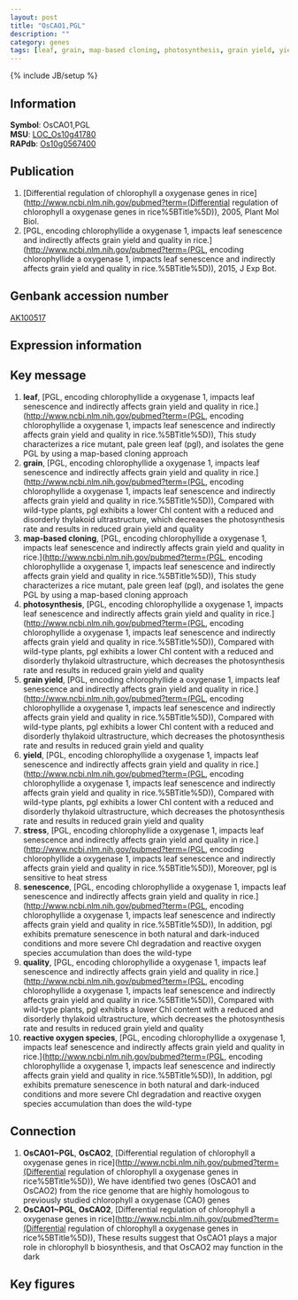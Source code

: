 ```yaml
---
layout: post
title: "OsCAO1,PGL"
description: ""
category: genes
tags: [leaf, grain, map-based cloning, photosynthesis, grain yield, yield, stress, senescence, quality, reactive oxygen species, Gene]
---
```

{% include JB/setup %}

## Information
__Symbol__: OsCAO1,PGL  
__MSU__: [LOC_Os10g41780](http://rice.plantbiology.msu.edu/cgi-bin/ORF_infopage.cgi?orf=LOC_Os10g41780)  
__RAPdb__: [Os10g0567400](http://rapdb.dna.affrc.go.jp/viewer/gbrowse_details/irgsp1?name=Os10g0567400)  

## Publication
1. [Differential regulation of chlorophyll a oxygenase genes in rice](http://www.ncbi.nlm.nih.gov/pubmed?term=(Differential regulation of chlorophyll a oxygenase genes in rice%5BTitle%5D)), 2005, Plant Mol Biol.
2. [PGL, encoding chlorophyllide a oxygenase 1, impacts leaf senescence and indirectly affects grain yield and quality in rice.](http://www.ncbi.nlm.nih.gov/pubmed?term=(PGL, encoding chlorophyllide a oxygenase 1, impacts leaf senescence and indirectly affects grain yield and quality in rice.%5BTitle%5D)), 2015, J Exp Bot.

## Genbank accession number
[AK100517](http://www.ncbi.nlm.nih.gov/nuccore/AK100517)

## Expression information

## Key message
1. __leaf__, [PGL, encoding chlorophyllide a oxygenase 1, impacts leaf senescence and indirectly affects grain yield and quality in rice.](http://www.ncbi.nlm.nih.gov/pubmed?term=(PGL, encoding chlorophyllide a oxygenase 1, impacts leaf senescence and indirectly affects grain yield and quality in rice.%5BTitle%5D)),  This study characterizes a rice mutant, pale green leaf (pgl), and isolates the gene PGL by using a map-based cloning approach
2. __grain__, [PGL, encoding chlorophyllide a oxygenase 1, impacts leaf senescence and indirectly affects grain yield and quality in rice.](http://www.ncbi.nlm.nih.gov/pubmed?term=(PGL, encoding chlorophyllide a oxygenase 1, impacts leaf senescence and indirectly affects grain yield and quality in rice.%5BTitle%5D)),  Compared with wild-type plants, pgl exhibits a lower Chl content with a reduced and disorderly thylakoid ultrastructure, which decreases the photosynthesis rate and results in reduced grain yield and quality
3. __map-based cloning__, [PGL, encoding chlorophyllide a oxygenase 1, impacts leaf senescence and indirectly affects grain yield and quality in rice.](http://www.ncbi.nlm.nih.gov/pubmed?term=(PGL, encoding chlorophyllide a oxygenase 1, impacts leaf senescence and indirectly affects grain yield and quality in rice.%5BTitle%5D)),  This study characterizes a rice mutant, pale green leaf (pgl), and isolates the gene PGL by using a map-based cloning approach
4. __photosynthesis__, [PGL, encoding chlorophyllide a oxygenase 1, impacts leaf senescence and indirectly affects grain yield and quality in rice.](http://www.ncbi.nlm.nih.gov/pubmed?term=(PGL, encoding chlorophyllide a oxygenase 1, impacts leaf senescence and indirectly affects grain yield and quality in rice.%5BTitle%5D)),  Compared with wild-type plants, pgl exhibits a lower Chl content with a reduced and disorderly thylakoid ultrastructure, which decreases the photosynthesis rate and results in reduced grain yield and quality
5. __grain yield__, [PGL, encoding chlorophyllide a oxygenase 1, impacts leaf senescence and indirectly affects grain yield and quality in rice.](http://www.ncbi.nlm.nih.gov/pubmed?term=(PGL, encoding chlorophyllide a oxygenase 1, impacts leaf senescence and indirectly affects grain yield and quality in rice.%5BTitle%5D)),  Compared with wild-type plants, pgl exhibits a lower Chl content with a reduced and disorderly thylakoid ultrastructure, which decreases the photosynthesis rate and results in reduced grain yield and quality
6. __yield__, [PGL, encoding chlorophyllide a oxygenase 1, impacts leaf senescence and indirectly affects grain yield and quality in rice.](http://www.ncbi.nlm.nih.gov/pubmed?term=(PGL, encoding chlorophyllide a oxygenase 1, impacts leaf senescence and indirectly affects grain yield and quality in rice.%5BTitle%5D)),  Compared with wild-type plants, pgl exhibits a lower Chl content with a reduced and disorderly thylakoid ultrastructure, which decreases the photosynthesis rate and results in reduced grain yield and quality
7. __stress__, [PGL, encoding chlorophyllide a oxygenase 1, impacts leaf senescence and indirectly affects grain yield and quality in rice.](http://www.ncbi.nlm.nih.gov/pubmed?term=(PGL, encoding chlorophyllide a oxygenase 1, impacts leaf senescence and indirectly affects grain yield and quality in rice.%5BTitle%5D)),  Moreover, pgl is sensitive to heat stress
8. __senescence__, [PGL, encoding chlorophyllide a oxygenase 1, impacts leaf senescence and indirectly affects grain yield and quality in rice.](http://www.ncbi.nlm.nih.gov/pubmed?term=(PGL, encoding chlorophyllide a oxygenase 1, impacts leaf senescence and indirectly affects grain yield and quality in rice.%5BTitle%5D)),  In addition, pgl exhibits premature senescence in both natural and dark-induced conditions and more severe Chl degradation and reactive oxygen species accumulation than does the wild-type
9. __quality__, [PGL, encoding chlorophyllide a oxygenase 1, impacts leaf senescence and indirectly affects grain yield and quality in rice.](http://www.ncbi.nlm.nih.gov/pubmed?term=(PGL, encoding chlorophyllide a oxygenase 1, impacts leaf senescence and indirectly affects grain yield and quality in rice.%5BTitle%5D)),  Compared with wild-type plants, pgl exhibits a lower Chl content with a reduced and disorderly thylakoid ultrastructure, which decreases the photosynthesis rate and results in reduced grain yield and quality
10. __reactive oxygen species__, [PGL, encoding chlorophyllide a oxygenase 1, impacts leaf senescence and indirectly affects grain yield and quality in rice.](http://www.ncbi.nlm.nih.gov/pubmed?term=(PGL, encoding chlorophyllide a oxygenase 1, impacts leaf senescence and indirectly affects grain yield and quality in rice.%5BTitle%5D)),  In addition, pgl exhibits premature senescence in both natural and dark-induced conditions and more severe Chl degradation and reactive oxygen species accumulation than does the wild-type

## Connection
1. __OsCAO1~PGL__, __OsCAO2__, [Differential regulation of chlorophyll a oxygenase genes in rice](http://www.ncbi.nlm.nih.gov/pubmed?term=(Differential regulation of chlorophyll a oxygenase genes in rice%5BTitle%5D)),  We have identified two genes (OsCAO1 and OsCAO2) from the rice genome that are highly homologous to previously studied chlorophyll a oxygenase (CAO) genes
2. __OsCAO1~PGL__, __OsCAO2__, [Differential regulation of chlorophyll a oxygenase genes in rice](http://www.ncbi.nlm.nih.gov/pubmed?term=(Differential regulation of chlorophyll a oxygenase genes in rice%5BTitle%5D)),  These results suggest that OsCAO1 plays a major role in chlorophyll b biosynthesis, and that OsCAO2 may function in the dark

## Key figures


